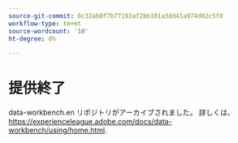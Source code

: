 ```yaml
---
source-git-commit: 0c32ab0f7b77192af2bb101a3dd41a974d82c5f8
workflow-type: tm+mt
source-wordcount: '10'
ht-degree: 0%

---
```

# 提供終了

data-workbench.en リポジトリがアーカイブされました。 詳しくは、 <https://experienceleague.adobe.com/docs/data-workbench/using/home.html>.
